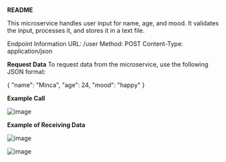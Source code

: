 **README**

This microservice handles user input for name, age, and mood. It validates the input, processes it, and stores it in a text file.

Endpoint Information
URL: /user
Method: POST
Content-Type: application/json

**Request Data**
To request data from the microservice, use the following JSON format:

{
  "name": "Minca",
  "age": 24,
  "mood": "happy"
}

**Example Call**

![image](https://github.com/Kamiide0010/mood_microservice/assets/102687528/fcc9cf64-9084-4ec1-875d-16f5d5f2132e)


**Example of Receiving Data**

![image](https://github.com/Kamiide0010/mood_microservice/assets/102687528/eff331a6-7710-4fc8-b559-8041ecc691e8)



![image](https://github.com/Kamiide0010/mood_microservice/assets/102687528/f3e7770d-3b44-4896-897a-b549eeec51bd)

